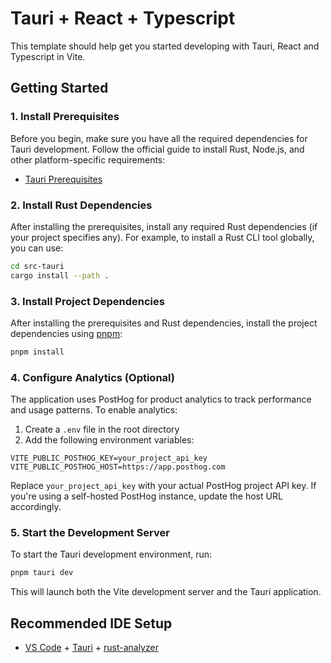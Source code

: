 # Tauri + React + Typescript

This template should help get you started developing with Tauri, React and Typescript in Vite.

## Getting Started

### 1. Install Prerequisites

Before you begin, make sure you have all the required dependencies for Tauri development. Follow the official guide to install Rust, Node.js, and other platform-specific requirements:

- [Tauri Prerequisites](https://v2.tauri.app/start/prerequisites/)

### 2. Install Rust Dependencies

After installing the prerequisites, install any required Rust dependencies (if your project specifies any). For example, to install a Rust CLI tool globally, you can use:

```sh
cd src-tauri
cargo install --path .
```

### 3. Install Project Dependencies

After installing the prerequisites and Rust dependencies, install the project dependencies using [pnpm](https://pnpm.io/):

```sh
pnpm install
```

### 4. Configure Analytics (Optional)

The application uses PostHog for product analytics to track performance and usage patterns. To enable analytics:

1. Create a `.env` file in the root directory
2. Add the following environment variables:
```env
VITE_PUBLIC_POSTHOG_KEY=your_project_api_key
VITE_PUBLIC_POSTHOG_HOST=https://app.posthog.com
```

Replace `your_project_api_key` with your actual PostHog project API key. If you're using a self-hosted PostHog instance, update the host URL accordingly.

### 5. Start the Development Server

To start the Tauri development environment, run:

```sh
pnpm tauri dev
```

This will launch both the Vite development server and the Tauri application.

## Recommended IDE Setup

- [VS Code](https://code.visualstudio.com/) + [Tauri](https://marketplace.visualstudio.com/items?itemName=tauri-apps.tauri-vscode) + [rust-analyzer](https://marketplace.visualstudio.com/items?itemName=rust-lang.rust-analyzer)
